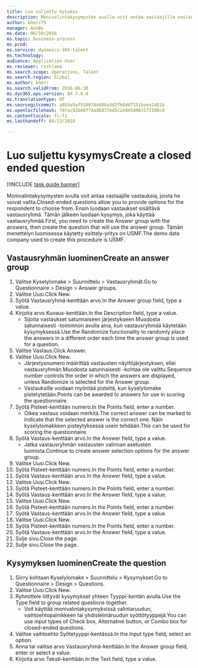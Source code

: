 ```yaml
--- 
title: Luo suljettu kysymys
description: Monivalintakysymysten avulla voit antaa vastaajille vastauksia, joista he voivat valita.
author: kherr75
manager: AnnBe
ms.date: 06/10/2016
ms.topic: business-process
ms.prod: 
ms.service: dynamics-365-talent
ms.technology: 
audience: Application User
ms.reviewer: rschloma
ms.search.scope: Operations, Talent
ms.search.region: Global
ms.author: kherr
ms.search.validFrom: 2016-06-30
ms.dyn365.ops.version: AX 7.0.0
ms.translationtype: HT
ms.sourcegitcommit: a8b5a5af5108744406a3d2fb84d7151baea2481b
ms.openlocfilehash: fdfac92b80774adb8376d5c2e945d063173188c8
ms.contentlocale: fi-fi
ms.lasthandoff: 04/13/2018

---
```

# <a name="create-a-closed-ended-question"></a><span data-ttu-id="9b8df-103">Luo suljettu kysymys</span><span class="sxs-lookup"><span data-stu-id="9b8df-103">Create a closed ended question</span></span>

[!INCLUDE [task guide banner](../../includes/task-guide-banner.md)]

<span data-ttu-id="9b8df-104">Monivalintakysymysten avulla voit antaa vastaajille vastauksia, joista he voivat valita.</span><span class="sxs-lookup"><span data-stu-id="9b8df-104">Closed-ended questions allow you to provide options for the respondent to choose from.</span></span> <span data-ttu-id="9b8df-105">Ensin luodaan vastaukset sisältävä vastausryhmä. Tämän jälkeen luodaan kysymys, joka käyttää vastausryhmää.</span><span class="sxs-lookup"><span data-stu-id="9b8df-105">First, you need to create the Answer group with the answers, then create the question that will use the answer group.</span></span> <span data-ttu-id="9b8df-106">Tämän menettelyn luomisessa käytetty esittely-yritys on USMF.</span><span class="sxs-lookup"><span data-stu-id="9b8df-106">The demo data company used to create this procedure is USMF.</span></span>


## <a name="create-an-answer-group"></a><span data-ttu-id="9b8df-107">Vastausryhmän luominen</span><span class="sxs-lookup"><span data-stu-id="9b8df-107">Create an answer group</span></span>
1. <span data-ttu-id="9b8df-108">Valitse Kyselylomake > Suunnittelu > Vastausryhmät.</span><span class="sxs-lookup"><span data-stu-id="9b8df-108">Go to Questionnaire > Design > Answer groups.</span></span>
2. <span data-ttu-id="9b8df-109">Valitse Uusi.</span><span class="sxs-lookup"><span data-stu-id="9b8df-109">Click New.</span></span>
3. <span data-ttu-id="9b8df-110">Syötä Vastausryhmä-kenttään arvo.</span><span class="sxs-lookup"><span data-stu-id="9b8df-110">In the Answer group field, type a value.</span></span>
4. <span data-ttu-id="9b8df-111">Kirjoita arvo Kuvaus-kenttään.</span><span class="sxs-lookup"><span data-stu-id="9b8df-111">In the Description field, type a value.</span></span>
    * <span data-ttu-id="9b8df-112">Sijoita vastaukset satunnaiseen järjestykseen Muodosta satunnaisesti -toiminnon avulla aina, kun vastausryhmää käytetään kysymyksessä.</span><span class="sxs-lookup"><span data-stu-id="9b8df-112">Use the Randomize functionality to randomly place the answers in a different order each time the answer group is used for a question.</span></span>  
5. <span data-ttu-id="9b8df-113">Valitse Vastaus.</span><span class="sxs-lookup"><span data-stu-id="9b8df-113">Click Answer.</span></span>
6. <span data-ttu-id="9b8df-114">Valitse Uusi.</span><span class="sxs-lookup"><span data-stu-id="9b8df-114">Click New.</span></span>
    * <span data-ttu-id="9b8df-115">Järjestysnumero määrittää vastausten näyttöjärjestyksen, ellei vastausryhmän Muodosta satunnaisesti -kohtaa ole valittu.</span><span class="sxs-lookup"><span data-stu-id="9b8df-115">Sequence number controls the order in which the answers are displayed, unless Randomize is selected for the Answer group.</span></span>  
    * <span data-ttu-id="9b8df-116">Vastauksille voidaan myöntää pisteitä, kun kyselylomake pistetytetään.</span><span class="sxs-lookup"><span data-stu-id="9b8df-116">Points can be awarded to answers for use in scoring the questionnaire.</span></span>  
7. <span data-ttu-id="9b8df-117">Syötä Pisteet-kenttään numero.</span><span class="sxs-lookup"><span data-stu-id="9b8df-117">In the Points field, enter a number.</span></span>
    * <span data-ttu-id="9b8df-118">Oikea vastaus voidaan merkitä.</span><span class="sxs-lookup"><span data-stu-id="9b8df-118">The correct answer can be marked to indicate that the selected answer is the correct one.</span></span> <span data-ttu-id="9b8df-119">Näin kyselylomakkeen pisteytyksessä usein tehdään.</span><span class="sxs-lookup"><span data-stu-id="9b8df-119">This can be used for scoring the questionnaire.</span></span>  
8. <span data-ttu-id="9b8df-120">Syötä Vastaus-kenttään arvo.</span><span class="sxs-lookup"><span data-stu-id="9b8df-120">In the Answer field, type a value.</span></span>
    * <span data-ttu-id="9b8df-121">Jatka vastausryhmän vastausten valinnan asetusten luomista.</span><span class="sxs-lookup"><span data-stu-id="9b8df-121">Continue to create answer selection options for the answer group.</span></span>  
9. <span data-ttu-id="9b8df-122">Valitse Uusi.</span><span class="sxs-lookup"><span data-stu-id="9b8df-122">Click New.</span></span>
10. <span data-ttu-id="9b8df-123">Syötä Pisteet-kenttään numero.</span><span class="sxs-lookup"><span data-stu-id="9b8df-123">In the Points field, enter a number.</span></span>
11. <span data-ttu-id="9b8df-124">Syötä Vastaus-kenttään arvo.</span><span class="sxs-lookup"><span data-stu-id="9b8df-124">In the Answer field, type a value.</span></span>
12. <span data-ttu-id="9b8df-125">Valitse Uusi.</span><span class="sxs-lookup"><span data-stu-id="9b8df-125">Click New.</span></span>
13. <span data-ttu-id="9b8df-126">Syötä Pisteet-kenttään numero.</span><span class="sxs-lookup"><span data-stu-id="9b8df-126">In the Points field, enter a number.</span></span>
14. <span data-ttu-id="9b8df-127">Syötä Vastaus-kenttään arvo.</span><span class="sxs-lookup"><span data-stu-id="9b8df-127">In the Answer field, type a value.</span></span>
15. <span data-ttu-id="9b8df-128">Valitse Uusi.</span><span class="sxs-lookup"><span data-stu-id="9b8df-128">Click New.</span></span>
16. <span data-ttu-id="9b8df-129">Syötä Pisteet-kenttään numero.</span><span class="sxs-lookup"><span data-stu-id="9b8df-129">In the Points field, enter a number.</span></span>
17. <span data-ttu-id="9b8df-130">Syötä Vastaus-kenttään arvo.</span><span class="sxs-lookup"><span data-stu-id="9b8df-130">In the Answer field, type a value.</span></span>
18. <span data-ttu-id="9b8df-131">Valitse Uusi.</span><span class="sxs-lookup"><span data-stu-id="9b8df-131">Click New.</span></span>
19. <span data-ttu-id="9b8df-132">Syötä Pisteet-kenttään numero.</span><span class="sxs-lookup"><span data-stu-id="9b8df-132">In the Points field, enter a number.</span></span>
20. <span data-ttu-id="9b8df-133">Syötä Vastaus-kenttään arvo.</span><span class="sxs-lookup"><span data-stu-id="9b8df-133">In the Answer field, type a value.</span></span>
21. <span data-ttu-id="9b8df-134">Sulje sivu.</span><span class="sxs-lookup"><span data-stu-id="9b8df-134">Close the page.</span></span>
22. <span data-ttu-id="9b8df-135">Sulje sivu.</span><span class="sxs-lookup"><span data-stu-id="9b8df-135">Close the page.</span></span>

## <a name="create-the-question"></a><span data-ttu-id="9b8df-136">Kysymyksen luominen</span><span class="sxs-lookup"><span data-stu-id="9b8df-136">Create the question</span></span>
1. <span data-ttu-id="9b8df-137">Siirry kohtaan Kyselylomake > Suunnittelu > Kysymykset.</span><span class="sxs-lookup"><span data-stu-id="9b8df-137">Go to Questionnaire > Design > Questions.</span></span>
2. <span data-ttu-id="9b8df-138">Valitse Uusi.</span><span class="sxs-lookup"><span data-stu-id="9b8df-138">Click New.</span></span>
3. <span data-ttu-id="9b8df-139">Ryhmittele liittyvät kysymykset yhteen Tyyppi-kentän avulla.</span><span class="sxs-lookup"><span data-stu-id="9b8df-139">Use the Type field to group related questions together.</span></span>
    * <span data-ttu-id="9b8df-140">Voit käyttää monivalintakysymyksissä valintaruudun, vaihtoehtopainikkeen tai yhdistelmäruudun syöttötyyppejä.</span><span class="sxs-lookup"><span data-stu-id="9b8df-140">You can use input types of Check box, Alternative button, or Combo box for closed-ended questions.</span></span>  
4. <span data-ttu-id="9b8df-141">Valitse vaihtoehto Syötetyyppi-kentässä.</span><span class="sxs-lookup"><span data-stu-id="9b8df-141">In the Input type field, select an option.</span></span>
5. <span data-ttu-id="9b8df-142">Anna tai valitse arvo Vastausryhmä-kenttään.</span><span class="sxs-lookup"><span data-stu-id="9b8df-142">In the Answer group field, enter or select a value.</span></span>
6. <span data-ttu-id="9b8df-143">Kirjoita arvo Teksti-kenttään.</span><span class="sxs-lookup"><span data-stu-id="9b8df-143">In the Text field, type a value.</span></span>


